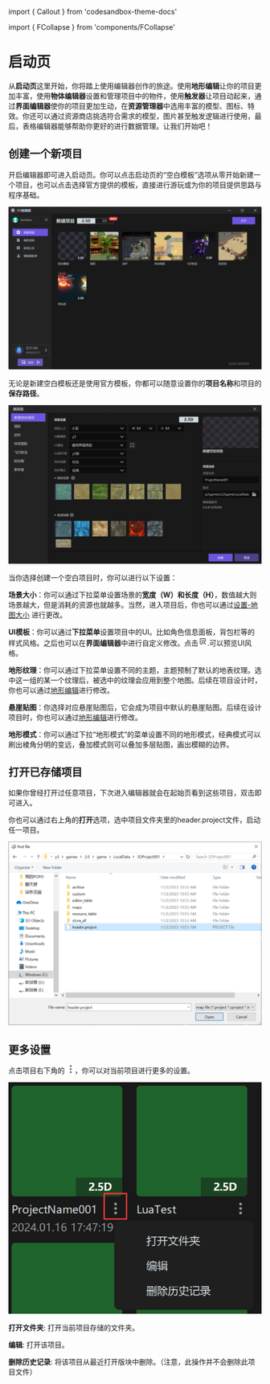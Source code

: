 import { Callout } from 'codesandbox-theme-docs'

import { FCollapse } from 'components/FCollapse'

# 启动页

从**启动页**这里开始，你将踏上使用编辑器创作的旅途。使用**地形编辑**让你的项目更加丰富，使用**物体编辑器**设置和管理项目中的物件，使用**触发器**让项目动起来，通过**界面编辑器**使你的项目更加生动，在**资源管理器**中选用丰富的模型、图标、特效。你还可以通过资源商店挑选符合需求的模型，图片甚至触发逻辑进行使用，最后，表格编辑器能够帮助你更好的进行数据管理。让我们开始吧！

## 创建一个新项目

开启编辑器即可进入启动页。你可以点击启动页的“空白模板”选项从零开始新建一个项目，也可以点击选择官方提供的模板，直接进行游玩或为你的项目提供思路与程序基础。

![N1](./pic/N1.png)

无论是新建空白模板还是使用官方模板，你都可以随意设置你的**项目名称**和项目的**保存路径**。

![N2](./pic/N2.png)

当你选择创建一个空白项目时，你可以进行以下设置：

**场景大小**：你可以通过下拉菜单设置场景的**宽度（W）**和**长度（H）**，数值越大则场景越大，但是消耗的资源也就越多。当然，进入项目后，你也可以通过[设置-地图大小](../getting-started/size) 进行更改。

**UI模板**：你可以通过**下拉菜单**设置项目中的UI。比如角色信息面板，背包栏等的样式风格。之后也可以在**界面编辑器**中进行自定义修改。点击![yulan_icon_nml_liang](./icon/yulan_icon_nml_liang.png).可以预览UI风格。

**地形纹理**：你可以通过下拉菜单设置不同的主题，主题预制了默认的地表纹理。选中这一组的某一个纹理后，被选中的纹理会应用到整个地图。后续在项目设计时，你也可以通过[地形编辑](./Main_interface/Tool_Palette)进行修改。

**悬崖贴图**：你选择对应悬崖贴图后，它会成为项目中默认的悬崖贴图。后续在设计项目时，你也可以通过[地形编辑](./Main_interface/Tool_Palette)进行修改。

**地形模式**：你可以通过下拉“地形模式”的菜单设置不同的地形模式，经典模式可以刷出棱角分明的变远，叠加模式则可以叠加多层贴图，画出模糊的边界。

## 打开已存储项目

如果你曾经打开过任意项目，下次进入编辑器就会在起始页看到这些项目，双击即可进入。

你也可以通过右上角的**打开**选项，选中项目文件夹里的header.project文件，启动任一项目。

![N3](./pic/N3.png)

## 更多设置

点击项目右下角的 ![mainwindow2_more_nml](./icon/mainwindow2_more_nml.png)，你可以对当前项目进行更多的设置。

![N4](./pic/N4.png)

**打开文件夹**: 打开当前项目存储的文件夹。

**编辑**: 打开该项目。

**删除历史记录**: 将该项目从最近打开版块中删除。（注意，此操作并不会删除此项目文件）